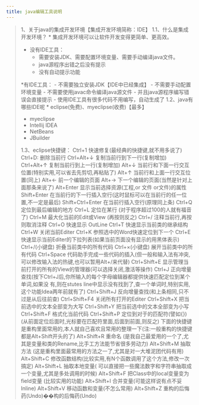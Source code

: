 ```yaml
---
title: java编辑工具说明
---
```


>1、关于java的集成开发环境【集成开发环境简称：IDE】
>    1.1、什么是集成开发环境？
>        * 集成开发环境可以让软件开发变得更简单、更高效。
>    * 没有IDE工具：
>        - 需要安装JDK、需要配置环境变量、需要手动编译java文件。
>        - java源程序出错之后没有提示
>        - 没有自动提示功能
>
>    *有IDE工具：
>        - 不需要独立安装JDK【IDE中已经集成】
>        - 不需要手动配置环境变量
>        - 不需要使用javac命令编译java源文件
>        - 并且java源程序编写错误会直接提示
>        - 使用IDE工具有很多代码不用编写，自动生成了
>    1.2、java有哪些IDE呢
>       * eclipse(免费)、myeclipse(收费)【最多】
>    * myeclipse
>    * Intellij IDEA
>    * NetBeans
>    * JBuilder
>
>   1.3、eclipse快捷键：
>    Ctrl+1 快速修复(最经典的快捷键,就不用多说了)
>    Ctrl+D: 删除当前行
>    Ctrl+Alt+↓ 复制当前行到下一行(复制增加)
>    Ctrl+Alt+↑ 复制当前行到上一行(复制增加)
>    Alt+↓ 当前行和下面一行交互位置(特别实用,可以省去先剪切,再粘贴了)
>    Alt+↑ 当前行和上面一行交互位置(同上)
>    Alt+← 前一个编辑的页面
>    Alt+→ 下一个编辑的页面(当然是针对上面那条来说了)
>    Alt+Enter 显示当前选择资源(工程,or 文件 or文件)的属性
>    Shift+Enter 在当前行的下一行插入空行(这时鼠标可以在当前行的任一位置,不一定是最后)
>    Shift+Ctrl+Enter 在当前行插入空行(原理同上条)
>    Ctrl+Q 定位到最后编辑的地方
>    Ctrl+L 定位在某行 (对于程序超过100的人就有福音了)
>    Ctrl+M 最大化当前的Edit或View (再按则反之)
>    Ctrl+/ 注释当前行,再按则取消注释
>    Ctrl+O 快速显示 OutLine
>    Ctrl+T 快速显示当前类的继承结构
>    Ctrl+W 关闭当前Editer
>    Ctrl+K 参照选中的Word快速定位到下一个
>    Ctrl+E 快速显示当前Editer的下拉列表(如果当前页面没有显示的用黑体表示)
>    Ctrl+/(小键盘) 折叠当前类中的所有代码
>    Ctrl+×(小键盘) 展开当前类中的所有代码
>    Ctrl+Space 代码助手完成一些代码的插入(但一般和输入法有冲突,可以修改输入法的热键,也可以暂用Alt+/来代替)
>    Ctrl+Shift+E 显示管理当前打开的所有的View的管理器(可以选择关闭,激活等操作)
>    Ctrl+J 正向增量查找(按下Ctrl+J后,你所输入的每个字母编辑器都提供快速匹配定位到某个单词,如果没
>    有,则在stutes line中显示没有找到了,查一个单词时,特别实用,这个功能Idea两年前就有了)
>    Ctrl+Shift+J 反向增量查找(和上条相同,只不过是从后往前查)
>    Ctrl+Shift+F4 关闭所有打开的Editer
>    Ctrl+Shift+X 把当前选中的文本全部变为大写
>    Ctrl+Shift+Y 把当前选中的文本全部变为小写
>    Ctrl+Shift+F 格式化当前代码
>    Ctrl+Shift+P 定位到对于的匹配符(譬如{}) (从前面定位后面时,光标要在匹配符里面,后面到前面,则反之)
>    下面的快捷键是重构里面常用的,本人就自己喜欢且常用的整理一下(注:一般重构的快捷键都是Alt+Shift开头的了)
>    Alt+Shift+R 重命名 (是我自己最爱用的一个了,尤其是变量和类的Rename,比手工方法能节省很多劳动力)
>    Alt+Shift+M 抽取方法 (这是重构里面最常用的方法之一了,尤其是对一大堆泥团代码有用)
>    Alt+Shift+C 修改函数结构(比较实用,有N个函数调用了这个方法,修改一次搞定)
>    Alt+Shift+L 抽取本地变量( 可以直接把一些魔法数字和字符串抽取成一个变量,尤其是多处调用的时候)
>    Alt+Shift+F 把Class中的local变量变为field变量 (比较实用的功能)
>    Alt+Shift+I 合并变量(可能这样说有点不妥Inline)
>    Alt+Shift+V 移动函数和变量(不怎么常用)
>    Alt+Shift+Z 重构的后悔药(Undo)��构的后悔药(Undo)